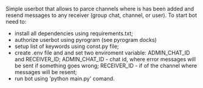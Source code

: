 Simple userbot that allows to parce channels where is has been added and resend messages to any receiver (group chat, channel, or user).
To start bot need to:
  - install all dependencies using requirements.txt;
  - authorize userbot using pyrogram (see pyrogram docks)
  - setup list of keywords using const.py file;
  - create .env file and and set two enviroment variable: ADMIN_CHAT_ID and RECEIVER_ID;
    ADMIN_CHAT_ID - chat id, where error messages will be sent if something goes wrong;
    RECEIVER_ID - if of the channel where messages will be resent;
  - run bot using 'python main.py' comand.
